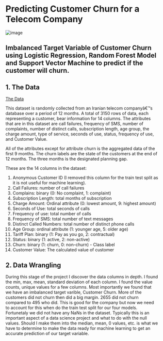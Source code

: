 # Predicting Customer Churn for a Telecom Company

![image](https://github.com/GHASS19/Customer-Churn/assets/86930309/c6bd7956-06ef-47e0-9ac1-46d51a3feb37)

## Imbalanced Target Variable of Customer Churn using Logistic Regression, Random Forest Model and Support Vector Machine to predict if the customer will churn.

## 1. The Data
[The Data](https://archive.ics.uci.edu/dataset/563/iranian+churn+dataset)

This dataset is randomly collected from an Iranian telecom companyâ€™s database over a period of 12 months. A total of 3150 rows of data, each representing a customer, bear information for 14 columns. The attributes that are in this dataset
are call failures, frequency of SMS, number of complaints, number of distinct calls, subscription length, age group, the charge amount, type of service, seconds of use, status, frequency of use, and Customer Value.

All of the attributes except for attribute churn is the aggregated data of the first 9 months. The churn labels are the state of the customers at the end of 12 months. The three months is the designated planning gap.

These are the 14 columns in the dataset:

1. Anonymous Customer ID (I removed this column for the train test split as it is not useful for machine learning).
2. Call Failures: number of call failures
3. Complains: binary (0: No complaint, 1: complaint)
4. Subscription Length: total months of subscription
5. Charge Amount: Ordinal attribute (0: lowest amount, 9: highest amount)
6. Seconds of Use: total seconds of calls
7. Frequency of use: total number of calls
8. Frequency of SMS: total number of text messages
9. Distinct Called Numbers: total number of distinct phone calls
10. Age Group: ordinal attribute (1: younger age, 5: older age)
11. Tariff Plan: binary (1: Pay as you go, 2: contractual)
12. Status: binary (1: active, 2: non-active)
13. Churn: binary (1: churn, 0: non-churn) - Class label
14. Customer Value: The calculated value of customer

## 2. Data Wrangling

During this stage of the project I discover the data columns in depth. I found the min, max, mean, standard deviation of each column. I found the value counts, unique values for a few columns. Most importantly we found that we have an imbalanced target varible, Customer Churn. More of the customers did not churn then did a big margin. 2655 did not churn compared to 495 who did. This is good for the company but now we need to account for this when do the train test split for our four models. Fortunetaly we did not have any NaNs in the dataset. Typically this is an important aspect of a data science project and what to do with the null values. Should I make them into the median, mean, 0 values, etc. is what we have to determine to make the data ready for machine learning to get an accurate prediction of our target variable.
